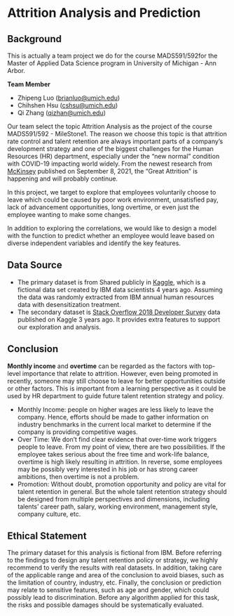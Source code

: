 # Attrition Analysis and Prediction

## Background

This is actually a team project we do for the course MADS591/592for the Master of Applied Data Science program in University of Michigan - Ann Arbor. 

**Team Member**
- Zhipeng Luo (brianluo@umich.edu)
- Chihshen Hsu (cshsu@umich.edu)
- Qi Zhang (qizhan@umich.edu)

Our team select the topic Attrition Analysis as the project of the course MADS591/592 - MileStone1. The reason we choose this topic is that attrition rate control and talent retention are always important parts of a company’s development strategy and one of the biggest challenges for the Human Resources (HR) department, especially under the “new normal” condition with COVID-19 impacting world widely. From the newest research from [McKinsey]( https://genesishrsolutions.com/peo-blog/types-of-employee-turnover/) published on September 8, 2021, the “Great Attrition” is happening and will probably continue.

In this project, we target to explore that employees voluntarily choose to leave which could be caused by poor work environment, unsatisfied pay, lack of advancement opportunities, long overtime, or even just the employee wanting to make some changes. 

In addition to exploring the correlations, we would like to design a model with the function to predict whether an employee would leave based on diverse independent variables and identify the key features. 


## Data Source

- The primary dataset is from Shared publicly in [Kaggle](https://www.kaggle.com/pavansubhasht/ibm-hr-analytics-attrition-dataset), which is a fictional data set created by IBM data scientists 4 years ago. Assuming the data was randomly extracted from IBM annual human resources data with desensitization treatment. 
- The secondary dataset is [Stack Overflow 2018 Developer Survey](https://www.kaggle.com/stackoverflow/stack-overflow-2018-developer-survey) data published on Kaggle 3 years ago. It provides extra features to support our exploration and analysis. 
 
## Conclusion

**Monthly income** and **overtime** can be regarded as the factors with top-level importance that relate to attrition. However, even being promoted in recently, someone may still choose to leave for better opportunities outside or other factors.  This is important from a learning perspective as it could be used by HR department to guide future talent retention strategy and policy.
- Monthly Income: people on higher wages are less likely to leave the company. Hence, efforts should be made to gather information on industry benchmarks in the current local market to determine if the company is providing competitive wages.
- Over Time: We don’t find clear evidence that over-time work triggers people to leave. From my point of view, there are two possibilities. If the employee takes serious about the free time and work-life balance, overtime is high likely resulting in attrition. In reverse, some employees may be possibly very interested in his job or has strong career ambitions, then overtime is not a problem. 
- Promotion: Without doubt, promotion opportunity and policy are vital for talent retention in general. But the whole talent retention strategy should be designed from multiple perspectives and dimensions, including talents’ career path, salary, working environment, management style, company culture, etc.

## Ethical Statement

The primary dataset for this analysis is fictional from IBM. Before referring to the findings to design any talent retention policy or strategy, we highly recommend to verify the results with real datasets. In addition, taking care of the applicable range and area of the conclusion to avoid biases, such as the limitation of country, industry, etc. Finally, the conclusion or prediction may relate to sensitive features, such as age and gender, which could possibly lead to discrimination. Before any algorithm applied for this task, the risks and possible damages should be systematically evaluated.




